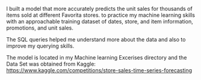  I built a model that more accurately predicts the unit sales for thousands of items sold at different Favorita stores.
 to practice my machine learning skills with an approachable training dataset of dates, store, and item information, promotions,
 and unit sales.

 The SQL queries helped me understand more about the data and also to improve my querying skills.

 The model is located in my Machine learning Excerises directory and the Data Set was obtained from Kaggle:
 https://www.kaggle.com/competitions/store-sales-time-series-forecasting
